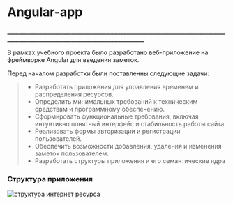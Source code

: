 # Angular-app

**__________________________________________________________________________________________________________________________**

В рамках учебного проекта было разработано веб-приложение на фреймворке Angular для введения заметок.

Перед началом разработки были поставленны следующие задачи:
>* Разработать приложения для управления временем и распределения ресурсов.
> * Определить минимальных требований к техническим средствам и программному обеспечению.
>* Сформировать функциональные требования, включая интуитивно понятный интерфейс и стабильность работы сайта.
>* Реализовать формы авторизации и регистрации пользователей.
>* Обеспечить возможности добавления, удаления и изменения заметок пользователем.
>* Разработать структуры приложения и его семантические ядра

### Структура приложения
![структура интернет ресурса](public/структура%40сайта.jpg)

